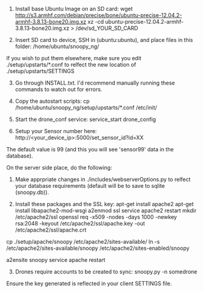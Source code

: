 1. Install base Ubuntu Image on an SD card:
wget http://s3.armhf.com/debian/precise/bone/ubuntu-precise-12.04.2-armhf-3.8.13-bone20.img.xz
xz -cd ubuntu-precise-12.04.2-armhf-3.8.13-bone20.img.xz > /dev/sd_YOUR_SD_CARD

2. Insert SD card to device, SSH in (ubuntu:ubuntu), and place files in this folder:
/home/ubuntu/snoopy_ng/

If you wish to put them elsewhere, make sure you edit ./setup/upstarts/*.conf to relfect
the new location of ./setup/upstarts/SETTINGS

3. Go through INSTALL.txt. I'd recommend manually running these commands to watch out for errors. 

4. Copy the autostart scripts:
cp /home/ubuntu/snoopy_ng/setup/upstarts/*.conf /etc/init/


5. Start the drone_conf service:
service_start drone_config

6. Setup your Sensor number here:
http://<your_device_ip>:5000/set_sensor_id?id=XX

The default value is 99 (and this you will see 'sensor99' data in the database).



On the server side place, do the following:

1. Make apprpriate changes in ./includes/webserverOptions.py to relfect your database
requirements (default will be to save to sqlite (snoopy.db)).

2. Install these packages and the SSL key:
apt-get install apache2
apt-get install libapache2-mod-wsgi
a2enmod ssl
service apache2 restart
mkdir /etc/apache2/ssl
openssl req -x509 -nodes -days 1000 -newkey rsa:2048 -keyout /etc/apache2/ssl/apache.key -out /etc/apache2/ssl/apache.crt

cp ./setup/apache/snoopy /etc/apache2/sites-available/
ln -s /etc/apache2/sites-available/snoopy /etc/apache2/sites-enabled/snoopy

a2ensite snoopy
service apache restart

3. Drones require accounts to be created to sync:
snoopy.py -n somedrone

Ensure the key generated is reflected in your client SETTINGS file.
